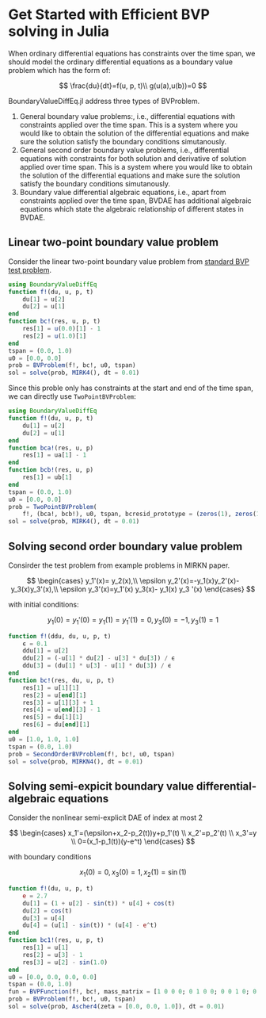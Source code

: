 # Get Started with Efficient BVP solving in Julia

When ordinary differential equations has constraints over the time span, we should model the ordinary differential equations as a boundary value problem which has the form of:

$$
\frac{du}{dt}=f(u, p, t)\\
g(u(a),u(b))=0
$$

BoundaryValueDiffEq.jl address three types of BVProblem.

 1. General boundary value problems:, i.e., differential equations with constraints applied over the time span. This is a system where you would like to obtain the solution of the differential equations and make sure the solution satisfy the boundary conditions simutanously.
 2. General second order boundary value problems, i.e., differential equations with constraints for both solution and derivative of solution applied over time span. This is a system where you would like to obtain the solution of the differential equations and make sure the solution satisfy the boundary conditions simutanously.
 3. Boundary value differential algebraic equations, i.e., apart from constraints applied over the time span, BVDAE has additional algebraic equations which state the algebraic relationship of different states in BVDAE.

## Linear two-point boundary value problem

Consider the linear two-point boundary value problem from [standard BVP test problem](https://archimede.uniba.it/%7Ebvpsolvers/testsetbvpsolvers/?page_id=29).

```julia
using BoundaryValueDiffEq
function f!(du, u, p, t)
    du[1] = u[2]
    du[2] = u[1]
end
function bc!(res, u, p, t)
    res[1] = u(0.0)[1] - 1
    res[2] = u(1.0)[1]
end
tspan = (0.0, 1.0)
u0 = [0.0, 0.0]
prob = BVProblem(f!, bc!, u0, tspan)
sol = solve(prob, MIRK4(), dt = 0.01)
```

Since this proble only has constraints at the start and end of the time span, we can directly use `TwoPointBVProblem`:

```julia
using BoundaryValueDiffEq
function f!(du, u, p, t)
    du[1] = u[2]
    du[2] = u[1]
end
function bca!(res, u, p)
    res[1] = ua[1] - 1
end
function bcb!(res, u, p)
    res[1] = ub[1]
end
tspan = (0.0, 1.0)
u0 = [0.0, 0.0]
prob = TwoPointBVProblem(
    f!, (bca!, bcb!), u0, tspan, bcresid_prototype = (zeros(1), zeros(1)))
sol = solve(prob, MIRK4(), dt = 0.01)
```

## Solving second order boundary value problem

Consirder the test problem from example problems in MIRKN paper.

$$
\begin{cases}
y_1'(x)= y_2(x),\\
\epsilon y_2'(x)=-y_1(x)y_2'(x)- y_3(x)y_3'(x),\\
\epsilon y_3'(x)=y_1'(x) y_3(x)- y_1(x) y_3 '(x)
\end{cases}
$$

with initial conditions:

$$
y_1(0) = y_1'(0)= y_1(1)=y_1'(1)=0,y_3(0)=
-1, y_3(1)=1
$$

```julia
function f!(ddu, du, u, p, t)
    ϵ = 0.1
    ddu[1] = u[2]
    ddu[2] = (-u[1] * du[2] - u[3] * du[3]) / ϵ
    ddu[3] = (du[1] * u[3] - u[1] * du[3]) / ϵ
end
function bc!(res, du, u, p, t)
    res[1] = u[1][1]
    res[2] = u[end][1]
    res[3] = u[1][3] + 1
    res[4] = u[end][3] - 1
    res[5] = du[1][1]
    res[6] = du[end][1]
end
u0 = [1.0, 1.0, 1.0]
tspan = (0.0, 1.0)
prob = SecondOrderBVProblem(f!, bc!, u0, tspan)
sol = solve(prob, MIRKN4(), dt = 0.01)
```

## Solving semi-expicit boundary value differential-algebraic equations

Consider the nonlinear semi-explicit DAE of index at most 2

$$
\begin{cases}
x_1'=(\epsilon+x_2-p_2(t))y+p_1'(t) \\
x_2'=p_2'(t) \\
x_3'=y \\
0=(x_1-p_1(t))(y-e^t)
\end{cases}
$$

with boundary conditions

$$
x_1(0)=0,x_3(0)=1,x_2(1)=\sin(1)
$$

```julia
function f!(du, u, p, t)
    e = 2.7
    du[1] = (1 + u[2] - sin(t)) * u[4] + cos(t)
    du[2] = cos(t)
    du[3] = u[4]
    du[4] = (u[1] - sin(t)) * (u[4] - e^t)
end
function bc1!(res, u, p, t)
    res[1] = u[1]
    res[2] = u[3] - 1
    res[3] = u[2] - sin(1.0)
end
u0 = [0.0, 0.0, 0.0, 0.0]
tspan = (0.0, 1.0)
fun = BVPFunction(f!, bc!, mass_matrix = [1 0 0 0; 0 1 0 0; 0 0 1 0; 0 0 0 0])
prob = BVProblem(f!, bc!, u0, tspan)
sol = solve(prob, Ascher4(zeta = [0.0, 0.0, 1.0]), dt = 0.01)
```
